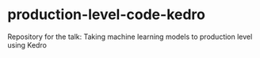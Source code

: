 # production-level-code-kedro
Repository for the talk: Taking machine learning models to production level using Kedro 

